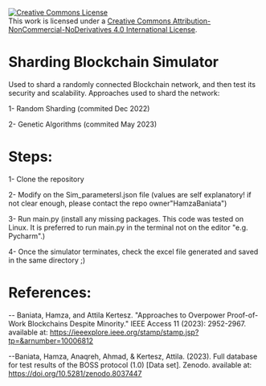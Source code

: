 <a rel="license" href="http://creativecommons.org/licenses/by-nc-nd/4.0/"><img alt="Creative Commons License" style="border-width:0" src="https://i.creativecommons.org/l/by-nc-nd/4.0/88x31.png" /></a><br />This work is licensed under a <a rel="license" href="http://creativecommons.org/licenses/by-nc-nd/4.0/">Creative Commons Attribution-NonCommercial-NoDerivatives 4.0 International License</a>.




# Sharding Blockchain Simulator

Used to shard a randomly connected Blockchain network, and then test its security and scalability. Approaches used to shard the network:

1- Random Sharding (commited Dec 2022)

2- Genetic Algorithms (commited May 2023)


# Steps:

1- Clone the repository

2- Modify on the Sim_parametersl.json file (values are self explanatory! if not clear enough, please contact the repo owner"HamzaBaniata")

3- Run main.py (install any missing packages. This code was tested on Linux. It is preferred to run main.py in the terminal not on the editor "e.g. Pycharm".)

4- Once the simulator terminates, check the excel file generated and saved in the same directory ;)


# References:
-- Baniata, Hamza, and Attila Kertesz. "Approaches to Overpower Proof-of-Work Blockchains Despite Minority." IEEE Access 11 (2023): 2952-2967.
available at: https://ieeexplore.ieee.org/stamp/stamp.jsp?tp=&arnumber=10006812

--Baniata, Hamza, Anaqreh, Ahmad, & Kertesz, Attila. (2023). Full database for test results of the BOSS protocol (1.0) [Data set]. Zenodo.
available at: https://doi.org/10.5281/zenodo.8037447
